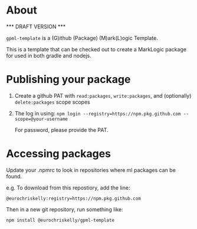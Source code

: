 # About 

 *** DRAFT VERSION ***

`gpml-template` is a (G)ithub (Package) (M)ark(L)ogic Template.

This is a template that can be checked out to create a MarkLogic package for used
in both gradle and nodejs.

# Publishing your package

1. Create a github PAT with `read:packages`, `write:packages`, and (optionally) `delete:packages` scope scopes
2. The log in using:
   `npm login --registry=https://npm.pkg.github.com --scope=@your-username`

   For password, please provide the PAT.

# Accessing packages

Update your .npmrc to look in repositories where ml packages can be found.

e.g. To download from this repostiory, add the line:

`@eurochriskelly:registry=https://npm.pkg.github.com`

Then in a new git repository, run something like:

`npm install @eurochriskelly/gpml-template`

